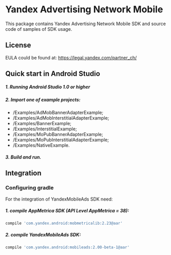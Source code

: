 # Yandex Advertising Network Mobile
This package contains Yandex Advertising Network Mobile SDK and source code of samples of SDK usage.

## License
EULA could be found at:
https://legal.yandex.com/partner_ch/

## Quick start in Android Studio

##### 1. Running Android Studio 1.0 or higher

##### 2. Import one of example projects:
* /Examples/AdMobBannerAdapterExample;
* /Examples/AdMobInterstitialAdapterExample;
* /Examples/BannerExample;
* /Examples/InterstitialExample;
* /Examples/MoPubBannerAdapterExample;
* /Examples/MoPubInterstitialAdapterExample;
* /Examples/NativeExample.

##### 3. Build and run.

## Integration

### Configuring gradle

For the integration of YandexMobileAds SDK need:
##### 1. compile AppMetrica SDK (API Level AppMetrica = 38):

```sh
compile 'com.yandex.android:mobmetricalib:2.23@aar'
```

##### 2. compile YandexMobileAds SDK:

```sh
compile 'com.yandex.android:mobileads:2.00-beta-1@aar'
```